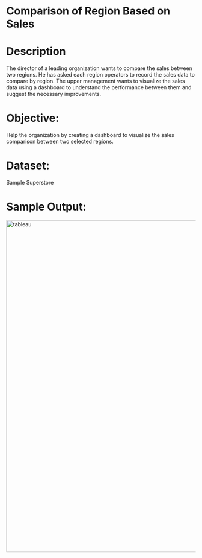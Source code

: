 # Comparison of Region Based on Sales

# Description

The director of a leading organization wants to compare the sales between two regions. He has asked each region operators to record the sales data to compare by region. The upper management wants to visualize the sales data using a dashboard to understand the performance between them and suggest the necessary improvements.

# Objective: 

Help the organization by creating a dashboard to visualize the sales comparison between two selected regions.

# Dataset: 

Sample Superstore

# Sample Output:

<img width="1405" height="880" alt="tableau" src="https://github.com/user-attachments/assets/3d667b23-7754-44ea-a524-5750fecf566a" />

